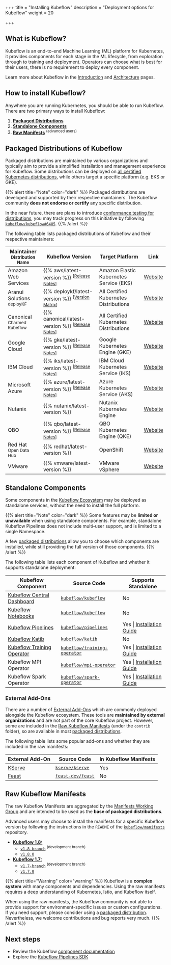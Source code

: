 +++
title = "Installing Kubeflow"
description = "Deployment options for Kubeflow"
weight = 20

+++

## What is Kubeflow?

Kubeflow is an end-to-end Machine Learning (ML) platform for Kubernetes, it provides components for each stage in the ML lifecycle, from exploration through to training and deployment.
Operators can choose what is best for their users, there is no requirement to deploy every component.

Learn more about Kubeflow in the [Introduction](/docs/started/introduction/) and
[Architecture](/docs/started/architecture/) pages.

## How to install Kubeflow?

Anywhere you are running Kubernetes, you should be able to run Kubeflow.
There are two primary ways to install Kubeflow:

1. [**Packaged Distributions**](#packaged-distributions-of-kubeflow)
1. [**Standalone Components**](#standalone-components)
1. [**Raw Manifests**](#raw-kubeflow-manifests) <sup>(advanced users)</sup>

<a id="packaged-distributions"></a>
<a id="install-a-packaged-kubeflow-distribution"></a>

## Packaged Distributions of Kubeflow

Packaged distributions are maintained by various organizations and typically aim to provide
a simplified installation and management experience for Kubeflow. Some distributions can be
deployed on [all certified Kubernetes distributions](https://kubernetes.io/partners/#conformance),
while others target a specific platform (e.g. EKS or GKE).

{{% alert title="Note" color="dark" %}}
Packaged distributions are developed and supported by their respective maintainers.
The Kubeflow community <strong>does not endorse or certify</strong> any specific distribution.

In the near future, there are plans to introduce <a href="https://github.com/kubeflow/community/blob/master/proposals/kubeflow-conformance-program-proposal.md">conformance testing for distributions</a>, you may track progress on this initiative by following <a href="https://github.com/kubeflow/kubeflow/issues/6485"><code>kubeflow/kubeflow#6485</code></a>.
{{% /alert %}}

The following table lists packaged distributions of Kubeflow and their respective maintainers:

<div class="table-responsive distributions-table">
  <table class="table table-bordered">
    <thead>
      <tr>
        <th>Maintainer
          <br><small>Distribution Name</small>
        </th>
        <th>Kubeflow Version</th>
        <th>Target Platform</th>
        <th>Link</th>
      </tr>
    </thead>
    <tbody>
      <tr>
        <td>
          Amazon Web Services
        </td>
        <td>
          {{% aws/latest-version %}} <sup>[<a href="https://github.com/awslabs/kubeflow-manifests/releases">Release Notes</a>]</sup>
        </td>
        <td>
          Amazon Elastic Kubernetes Service (EKS)
        </td>
        <td>
          <a href="https://awslabs.github.io/kubeflow-manifests">Website</a>
        </td>
      </tr>
      <tr>
        <td>
          Aranui Solutions
            <br><small>deployKF</small>
        </td>
        <td>
          {{% deploykf/latest-version %}} <sup>[<a href="https://www.deploykf.org/releases/version-matrix/#kubeflow-tools">Version Matrix</a>]</sup>
        </td>
        <td>
          All Certified Kubernetes Distributions
        </td>
        <td>
          <a href="https://www.deploykf.org/">Website</a>
        </td>
      </tr>
      <tr>
        <td>
          Canonical
            <br><small>Charmed Kubeflow</small>
        </td>
        <td>
          {{% canonical/latest-version %}} <sup>[<a href="https://charmed-kubeflow.io/docs/release-notes">Release Notes</a>]</sup>
        </td>
        <td>
          All Certified Kubernetes Distributions
        </td>
        <td>
          <a href="https://charmed-kubeflow.io/">Website</a>
        </td>
      </tr>
      <tr>
        <td>
          Google Cloud
        </td>
        <td>
          {{% gke/latest-version %}} <sup>[<a href="https://googlecloudplatform.github.io/kubeflow-gke-docs/docs/changelog/">Release Notes</a>]</sup>
        </td>
        <td>
          Google Kubernetes Engine (GKE)
        </td>
        <td>
          <a href="https://googlecloudplatform.github.io/kubeflow-gke-docs">Website</a>
        </td>
      </tr>
      <tr>
        <td>
          IBM Cloud
        </td>
        <td>
          {{% iks/latest-version %}} <sup>[<a href="https://github.com/IBM/manifests/releases/tag/v{{% iks/latest-version %}}">Release Notes</a>]</sup>
        </td>
        <td>
          IBM Cloud Kubernetes Service (IKS)
        </td>
        <td>
          <a href="https://ibm.github.io/manifests/">Website</a>
        </td>
      </tr>
      <tr>
        <td>
          Microsoft Azure
        </td>
        <td>
          {{% azure/latest-version %}} <sup>[<a href="https://github.com/Azure/kubeflow-aks/releases/tag/v{{% azure/latest-version %}}">Release Notes</a>]</sup>
        </td>
        <td>
          Azure Kubernetes Service (AKS)
        </td>
        <td>
          <a href="https://azure.github.io/kubeflow-aks/main">Website</a>
        </td>
      </tr>
      <tr>
        <td>
          Nutanix
        </td>
        <td>
          {{% nutanix/latest-version %}}
        </td>
        <td>
          Nutanix Kubernetes Engine
        </td>
        <td>
          <a href="https://nutanix.github.io/kubeflow-manifests">Website</a>
        </td>
      </tr>
      <tr>
        <td>
          QBO
        </td>
        <td>
          {{% qbo/latest-version %}} <sup>[<a href="https://github.com/alexeadem/qbo-ce/blob/main/CHANGELOG.md">Release Notes</a>]</sup>
        </td>
        <td>
          QBO Kubernetes Engine (QKE)
        </td>
         <td>
          <a href="https://docs.qbo.io/#/qke?id=kubeflow">Website</a>
        </td>
      </tr>
      <tr>
        <td>
          Red Hat
            <br><small>Open Data Hub</small>
        </td>
        <td>
          {{% redhat/latest-version %}}
        </td>
        <td>
          OpenShift
        </td>
        <td>
          <a href="https://github.com/opendatahub-io/manifests">Website</a>
        </td>
      </tr>
      <tr>
        <td>
          VMware
        </td>
        <td>
          {{% vmware/latest-version %}}
        </td>
        <td>
          VMware vSphere
        </td>
        <td>
          <a href="https://vmware.github.io/vSphere-machine-learning-extension/">Website</a>
        </td>
      </tr>
    </tbody>
  </table>
</div>

## Standalone Components

Some components in the [Kubeflow Ecosystem](/docs/started/architecture/#conceptual-overview) may be deployed as standalone services, without the need to install the full platform.

{{% alert title="Note" color="dark" %}}
Some features may be __limited or unavailable__ when using standalone components.
For example, standalone Kubeflow Pipelines does not include multi-user support, and is limited to a single Namespace.

A few [packaged distributions](#packaged-distributions-of-kubeflow) allow you to choose which components are installed, while still providing the full version of those components.
{{% /alert %}}

The following table lists each component of Kubeflow and whether it supports standalone deployment:

<div class="table-responsive components-table">
  <table class="table table-bordered">
    <thead>
      <tr>
        <th>Kubeflow Component</th>
        <th>Source Code</th>
        <th>Supports Standalone</th>
      </tr>
    </thead>
    <tbody>
      <tr>
        <td>
          <a href="/docs/components/central-dash/">
            Kubeflow Central Dashboard
          </a>
        </td>
        <td>
          <a href="https://github.com/kubeflow/kubeflow">
            <code>kubeflow/kubeflow</code>
          </a>
        </td>
        <td>
          <span class="badge badge-warning">No</span>
        </td>
      </tr>
      <tr>
        <td>
          <a href="/docs/components/notebooks/">
            Kubeflow Notebooks
          </a>
        </td>
        <td>
          <a href="https://github.com/kubeflow/kubeflow">
            <code>kubeflow/kubeflow</code>
          </a>
        </td>
        <td>
          <span class="badge badge-warning">No</span>
        </td>
      </tr>
      <tr>
        <td>
          <a href="/docs/components/pipelines/">
            Kubeflow Pipelines
          </a>
        </td>
        <td>
          <a href="https://github.com/kubeflow/pipelines">
            <code>kubeflow/pipelines</code>
          </a>
        </td>
        <td>
          <span class="badge badge-success">Yes</span> | <a href="/docs/components/pipelines/v1/installation/standalone-deployment/">Installation Guide</a>
        </td>
      </tr>
      <tr>
        <td>
          <a href="/docs/components/katib/">
            Kubeflow Katib
          </a>
        </td>
        <td>
          <a href="https://github.com/kubeflow/katib">
            <code>kubeflow/katib</code>
          </a>
        </td>
        <td>
          <span class="badge badge-warning">No</span>
        </td>
      </tr>
      <tr>
        <td>
          <a href="/docs/components/training/">
            Kubeflow Training Operator
          </a>
        </td>
        <td>
          <a href="https://github.com/kubeflow/training-operator">
            <code>kubeflow/training-operator</code>
          </a>
        </td>
        <td>
          <span class="badge badge-success">Yes</span>
          |
          <a href="/docs/components/training/installation/">Installation Guide</a>
        </td>
      </tr>
      <tr>
        <td>
          Kubeflow MPI Operator
        </td>
        <td>
          <a href="https://github.com/kubeflow/mpi-operator">
            <code>kubeflow/mpi-operator</code>
          </a>
        </td>
        <td>
          <span class="badge badge-success">Yes</span>
          |
          <a href="/docs/components/training/user-guides/mpi/#installation">Installation Guide</a>
        </td>
      </tr>
      <tr>
        <td>
          Kubeflow Spark Operator
        </td>
        <td>
          <a href="https://github.com/kubeflow/spark-operator">
            <code>kubeflow/spark-operator</code>
          </a>
        </td>
        <td>
          <span class="badge badge-success">Yes</span> 
          | 
          <a href="https://github.com/kubeflow/spark-operator/blob/master/docs/quick-start-guide.md">Installation Guide</a>
        </td>
      </tr>
    </tbody>
  </table>
</div>

### External Add-Ons

There are a number of [External Add-Ons](/docs/external-add-ons/) which are commonly deployed alongside the Kubeflow ecosystem.
These tools are __maintained by external organizations__ and are not part of the core Kubeflow project.
However, some are included in the [Raw Kubeflow Manifests](#raw-kubeflow-manifests) (under the `contrib` folder), so are available in most [packaged distributions](#packaged-distributions-of-kubeflow).

The following table lists some popular add-ons and whether they are included in the raw manifests:

<div class="table-responsive components-table">
  <table class="table table-bordered">
    <thead>
      <tr>
        <th>External Add-On</th>
        <th>Source Code</th>
        <th>In Kubeflow Manifests</th>
      </tr>
    </thead>
    <tbody>
      <tr>
        <td>
          <a href="https://kserve.github.io/website/latest/">
            KServe
          </a>
        </td>
        <td>
          <a href="https://github.com/kserve/kserve">
            <code>kserve/kserve</code>
          </a>
        </td>
        <td>
          <span class="badge badge-success">Yes</span>
        </td>
      </tr>
      <tr>
        <td>
          <a href="https://feast.dev/">
            Feast
          </a>
        </td>
        <td>
          <a href="https://github.com/feast-dev/feast">
            <code>feast-dev/feast</code>
          </a>
        </td>
        <td>
          <span class="badge badge-warning">No</span>
        </td>
      </tr>
    </tbody>
  </table>
</div>

## Raw Kubeflow Manifests

The raw Kubeflow Manifests are aggregated by the [Manifests Working Group](https://github.com/kubeflow/community/tree/master/wg-manifests)
and are intended to be used as the **base of packaged distributions**.

Advanced users may choose to install the manifests for a specific Kubeflow version by following the
instructions in the `README` of the [`kubeflow/manifests`](https://github.com/kubeflow/manifests) repository.

- [**Kubeflow 1.8:**](/docs/releases/kubeflow-1.8/)
  - [`v1.8-branch`](https://github.com/kubeflow/manifests/tree/v1.8-branch#installation) <sup>(development branch)</sup>
  - [`v1.8.0`](https://github.com/kubeflow/manifests/tree/v1.8.0#installation)
- [**Kubeflow 1.7:**](/docs/releases/kubeflow-1.7/)
  - [`v1.7-branch`](https://github.com/kubeflow/manifests/tree/v1.7-branch#installation) <sup>(development branch)</sup>
  - [`v1.7.0`](https://github.com/kubeflow/manifests/tree/v1.7.0#installation)

{{% alert title="Warning" color="warning" %}}
Kubeflow is a __complex system__ with many components and dependencies.
Using the raw manifests requires a deep understanding of Kubernetes, Istio, and Kubeflow itself.

When using the raw manifests, the Kubeflow community is not able to provide support for environment-specific issues or custom configurations.
If you need support, please consider using a [packaged distribution](#packaged-distributions-of-kubeflow).
Nevertheless, we welcome contributions and bug reports very much.
{{% /alert %}}

## Next steps

- Review the Kubeflow <a href="/docs/components/">component documentation</a>
- Explore the <a href="/docs/components/pipelines/sdk/">Kubeflow Pipelines SDK</a>
